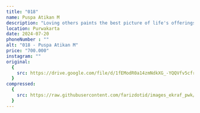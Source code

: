 ```yaml
---
title: "018"
name: Puspa Atikan M
description: "Loving others paints the best picture of life's offerings"
location: Purwakarta
date: 2024-07-20
phoneNumber : ""
alt: "018 - Puspa Atikan M"
price: "700.000"
instagram: ""
original:
  {
    src: https://drive.google.com/file/d/1fEModR0a14zmNdkXG_-YQQVfv5cfr2yL/view?usp=sharing,
  }
compressed:
  {
    src: https://raw.githubusercontent.com/farizdotid/images_ekraf_pwk/main/teraspendopocoffee/018.jpg,
  }
---
```

